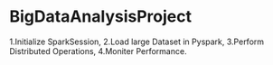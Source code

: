 # BigDataAnalysisProject
1.Initialize SparkSession,
2.Load large Dataset in Pyspark,
3.Perform Distributed Operations,
4.Moniter Performance.
